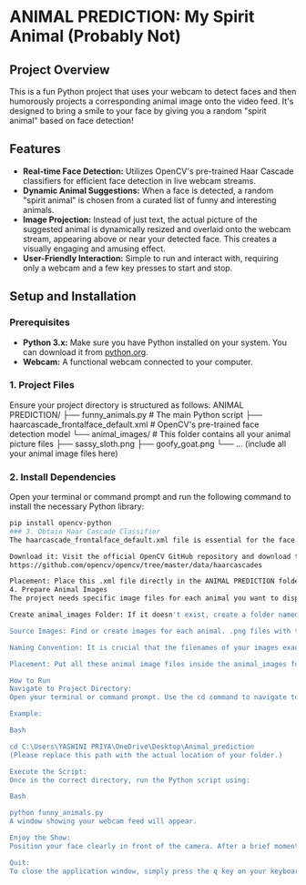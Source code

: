 # ANIMAL PREDICTION: My Spirit Animal (Probably Not)

## Project Overview

This is a fun Python project that uses your webcam to detect faces and then humorously projects a corresponding animal image onto the video feed. It's designed to bring a smile to your face by giving you a random "spirit animal" based on face detection!

## Features

* **Real-time Face Detection:** Utilizes OpenCV's pre-trained Haar Cascade classifiers for efficient face detection in live webcam streams.
* **Dynamic Animal Suggestions:** When a face is detected, a random "spirit animal" is chosen from a curated list of funny and interesting animals.
* **Image Projection:** Instead of just text, the actual picture of the suggested animal is dynamically resized and overlaid onto the webcam stream, appearing above or near your detected face. This creates a visually engaging and amusing effect.
* **User-Friendly Interaction:** Simple to run and interact with, requiring only a webcam and a few key presses to start and stop.

## Setup and Installation

### Prerequisites

* **Python 3.x:** Make sure you have Python installed on your system. You can download it from [python.org](https://www.python.org/downloads/).
* **Webcam:** A functional webcam connected to your computer.

### 1. Project Files

Ensure your project directory is structured as follows:
ANIMAL PREDICTION/
├── funny_animals.py         # The main Python script
├── haarcascade_frontalface_default.xml # OpenCV's pre-trained face detection model
└── animal_images/           # This folder contains all your animal picture files
├── sassy_sloth.png
├── goofy_goat.png
└── ... (include all your animal image files here)
### 2. Install Dependencies

Open your terminal or command prompt and run the following command to install the necessary Python library:

```bash
pip install opencv-python
### 3. Obtain Haar Cascade Classifier
The haarcascade_frontalface_default.xml file is essential for the face detection to work.

Download it: Visit the official OpenCV GitHub repository and download the file:
https://github.com/opencv/opencv/tree/master/data/haarcascades

Placement: Place this .xml file directly in the ANIMAL PREDICTION folder, alongside your funny_animals.py script.
4. Prepare Animal Images
The project needs specific image files for each animal you want to display.

Create animal_images Folder: If it doesn't exist, create a folder named animal_images inside your ANIMAL PREDICTION directory.

Source Images: Find or create images for each animal. .png files with transparent backgrounds are recommended for a better overlay effect, but .jpg files will also work.

Naming Convention: It is crucial that the filenames of your images exactly match the names used in the ANIMAL_IMAGE_MAP dictionary within your funny_animals.py script. For example, if your script maps "Sassy Sloth" to "sassy_sloth.png", then you must have a file named sassy_sloth.png in your animal_images folder.

Placement: Put all these animal image files inside the animal_images folder.

How to Run
Navigate to Project Directory:
Open your terminal or command prompt. Use the cd command to navigate to your ANIMAL PREDICTION project folder.

Example:

Bash

cd C:\Users\YASWINI PRIYA\OneDrive\Desktop\Animal_prediction
(Please replace this path with the actual location of your folder.)

Execute the Script:
Once in the correct directory, run the Python script using:

Bash

python funny_animals.py
A window showing your webcam feed will appear.

Enjoy the Show:
Position your face clearly in front of the camera. After a brief moment, a randomly selected animal image will appear above or near your detected face! The animal suggestion will periodically change as long as a face is detected.

Quit:
To close the application window, simply press the q key on your keyboard.
